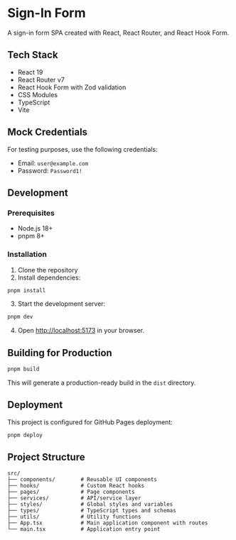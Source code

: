 # Sign-In Form

A sign-in form SPA created with React, React Router, and React Hook Form. 

## Tech Stack

- React 19
- React Router v7
- React Hook Form with Zod validation
- CSS Modules
- TypeScript
- Vite

## Mock Credentials

For testing purposes, use the following credentials:

- Email: `user@example.com`
- Password: `Password1!`

## Development

### Prerequisites

- Node.js 18+
- pnpm 8+

### Installation

1. Clone the repository
2. Install dependencies:

```bash
pnpm install
```

3. Start the development server:

```bash
pnpm dev
```

4. Open [http://localhost:5173](http://localhost:5173) in your browser.

## Building for Production

```bash
pnpm build
```

This will generate a production-ready build in the `dist` directory.

## Deployment

This project is configured for GitHub Pages deployment:

```bash
pnpm deploy
```

## Project Structure

```
src/
├── components/        # Reusable UI components
├── hooks/             # Custom React hooks
├── pages/             # Page components
├── services/          # API/service layer
├── styles/            # Global styles and variables
├── types/             # TypeScript types and schemas
├── utils/             # Utility functions
├── App.tsx            # Main application component with routes
└── main.tsx           # Application entry point
```
